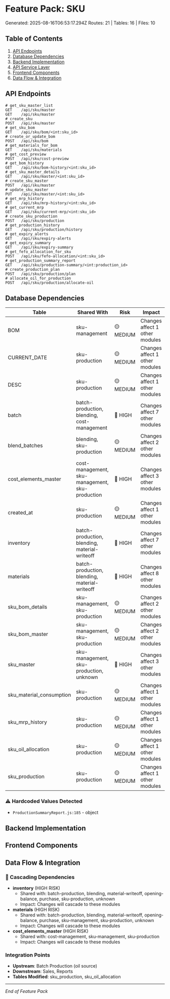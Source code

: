 # Feature Pack: SKU
Generated: 2025-08-16T06:53:17.294Z
Routes: 21 | Tables: 16 | Files: 10

## Table of Contents
1. [API Endpoints](#api-endpoints)
2. [Database Dependencies](#database-dependencies)
3. [Backend Implementation](#backend-implementation)
4. [API Service Layer](#api-service-layer)
5. [Frontend Components](#frontend-components)
6. [Data Flow & Integration](#data-flow--integration)

## API Endpoints
```
# get_sku_master_list
GET    /api/sku/master
GET    /api/sku/master
# create_sku
POST   /api/sku/master
# get_sku_bom
GET    /api/sku/bom/<int:sku_id>
# create_or_update_bom
POST   /api/sku/bom
# get_materials_for_bom
GET    /api/sku/materials
# get_cost_preview
POST   /api/sku/cost-preview
# get_bom_history
GET    /api/sku/bom-history/<int:sku_id>
# get_sku_master_details
GET    /api/sku/master/<int:sku_id>
# create_sku_master
POST   /api/sku/master
# update_sku_master
PUT    /api/sku/master/<int:sku_id>
# get_mrp_history
GET    /api/sku/mrp-history/<int:sku_id>
# get_current_mrp
GET    /api/sku/current-mrp/<int:sku_id>
# create_sku_production
POST   /api/sku/production
# get_production_history
GET    /api/sku/production/history
# get_expiry_alerts
GET    /api/sku/expiry-alerts
# get_expiry_summary
GET    /api/sku/expiry-summary
# get_fefo_allocation_for_sku
POST   /api/sku/fefo-allocation/<int:sku_id>
# get_production_summary_report
GET    /api/sku/production-summary/<int:production_id>
# create_production_plan
POST   /api/sku/production/plan
# allocate_oil_for_production
POST   /api/sku/production/allocate-oil
```

## Database Dependencies
| Table | Shared With | Risk | Impact |
|-------|-------------|------|--------|
| BOM | sku-management | 🟡 MEDIUM | Changes affect 1 other modules |
| CURRENT_DATE | sku-production | 🟡 MEDIUM | Changes affect 1 other modules |
| DESC | sku-production | 🟡 MEDIUM | Changes affect 1 other modules |
| batch | batch-production, blending, cost-management | 🔴 HIGH | Changes affect 7 other modules |
| blend_batches | blending, sku-production | 🟡 MEDIUM | Changes affect 2 other modules |
| cost_elements_master | cost-management, sku-management, sku-production | 🔴 HIGH | Changes affect 3 other modules |
| created_at | sku-production | 🟡 MEDIUM | Changes affect 1 other modules |
| inventory | batch-production, blending, material-writeoff | 🔴 HIGH | Changes affect 7 other modules |
| materials | batch-production, blending, material-writeoff | 🔴 HIGH | Changes affect 8 other modules |
| sku_bom_details | sku-management, sku-production | 🟡 MEDIUM | Changes affect 2 other modules |
| sku_bom_master | sku-management, sku-production | 🟡 MEDIUM | Changes affect 2 other modules |
| sku_master | sku-management, sku-production, unknown | 🔴 HIGH | Changes affect 3 other modules |
| sku_material_consumption | sku-production | 🟡 MEDIUM | Changes affect 1 other modules |
| sku_mrp_history | sku-production | 🟡 MEDIUM | Changes affect 1 other modules |
| sku_oil_allocation | sku-production | 🟡 MEDIUM | Changes affect 1 other modules |
| sku_production | sku-production | 🟡 MEDIUM | Changes affect 1 other modules |

### ⚠️ Hardcoded Values Detected
- `ProductionSummaryReport.js:185` - object

## Backend Implementation

## Frontend Components

## Data Flow & Integration
### 🔗 Cascading Dependencies
- **inventory** (HIGH RISK)
  - Shared with: batch-production, blending, material-writeoff, opening-balance, purchase, sku-production, unknown
  - Impact: Changes will cascade to these modules
- **materials** (HIGH RISK)
  - Shared with: batch-production, blending, material-writeoff, opening-balance, purchase, sku-management, sku-production, unknown
  - Impact: Changes will cascade to these modules
- **cost_elements_master** (HIGH RISK)
  - Shared with: cost-management, sku-management, sku-production
  - Impact: Changes will cascade to these modules

### Integration Points
- **Upstream**: Batch Production (oil source)
- **Downstream**: Sales, Reports
- **Tables Modified**: sku_production, sku_oil_allocation

---
*End of Feature Pack*